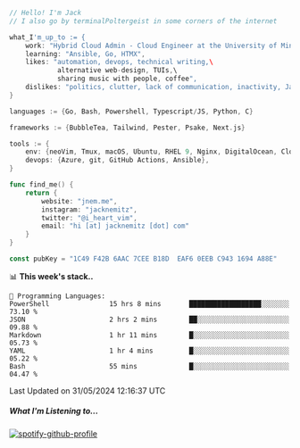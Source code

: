 ```go
// Hello! I'm Jack
// I also go by terminalPoltergeist in some corners of the internet

what_I'm_up_to := {
    work: "Hybrid Cloud Admin - Cloud Engineer at the University of Minnesota",
    learning: "Ansible, Go, HTMX",
    likes: "automation, devops, technical writing,\
            alternative web-design, TUIs,\
            sharing music with people, coffee",
    dislikes: "politics, clutter, lack of communication, inactivity, Java",
}

languages := {Go, Bash, Powershell, Typescript/JS, Python, C}

frameworks := {BubbleTea, Tailwind, Pester, Psake, Next.js}

tools := {
    env: {neoVim, Tmux, macOS, Ubuntu, RHEL 9, Nginx, DigitalOcean, Cloudflare},
    devops: {Azure, git, GitHub Actions, Ansible},
}

func find_me() {
    return {
        website: "jnem.me",
        instagram: "jacknemitz",
        twitter: "@i_heart_vim",
        email: "hi [at] jacknemitz [dot] com"
    }
}

const pubKey = "1C49 F42B 6AAC 7CEE B18D  EAF6 0EEB C943 1694 A88E"
```

<!--START_SECTION:waka-->
📊 **This week's stack..** 

```text
💬 Programming Languages: 
PowerShell               15 hrs 8 mins       ██████████████████░░░░░░░   73.10 % 
JSON                     2 hrs 2 mins        ██░░░░░░░░░░░░░░░░░░░░░░░   09.88 % 
Markdown                 1 hr 11 mins        █░░░░░░░░░░░░░░░░░░░░░░░░   05.73 % 
YAML                     1 hr 4 mins         █░░░░░░░░░░░░░░░░░░░░░░░░   05.22 % 
Bash                     55 mins             █░░░░░░░░░░░░░░░░░░░░░░░░   04.47 % 
```


 Last Updated on 31/05/2024 12:16:37 UTC
<!--END_SECTION:waka-->

##### What I'm Listening to...

[![spotify-github-profile](https://spotify-github-profile.vercel.app/api/view?uid=jack.nemitz&cover_image=true&show_offline=true&bar_color=53b14f&bar_color_cover=false&background_color=121212FF)](https://spotify-github-profile.vercel.app/api/view?uid=jack.nemitz&redirect=true)
